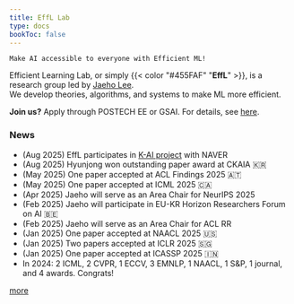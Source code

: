 ```yaml
---
title: EffL Lab
type: docs
bookToc: false
---
```


<style>
	.updown {
    	border: 10px solid white;
        width: 0.1px;
        height: 150px;
    }
</style>

`Make AI accessible to everyone with Efficient ML!`

Efficient Learning Lab, or simply {{< color "#455FAF" "**EffL**" >}}, is a research group led by [Jaeho Lee](https://jaeho-lee.github.io).  
We develop theories, algorithms, and systems to make ML more efficient.

**Join us?** Apply through POSTECH EE or GSAI. For details, see [here](/docs/how-to-join/graduate/).

### **News**
- (Aug 2025) EffL participates in [K-AI project](https://n.news.naver.com/mnews/article/421/0008410332) with NAVER
- (Aug 2025) Hyunjong won outstanding paper award at CKAIA 🇰🇷
- (May 2025) One paper accepted at ACL Findings 2025 🇦🇹
- (May 2025) One paper accepted at ICML 2025 🇨🇦
- (Apr 2025) Jaeho will serve as an Area Chair for NeurIPS 2025
- (Feb 2025) Jaeho will participate in EU-KR Horizon Researchers Forum on AI 🇧🇪
- (Feb 2025) Jaeho will serve as an Area Chair for ACL RR
- (Jan 2025) One paper accepted at NAACL 2025 🇺🇸
- (Jan 2025) Two papers accepted at ICLR 2025 🇸🇬
- (Jan 2025) One paper accepted at ICASSP 2025 🇮🇳
- In 2024: 2 ICML, 2 CVPR, 1 ECCV, 3 EMNLP, 1 NAACL, 1 S&P, 1 journal, and 4 awards. Congrats!

 [more](/olds/)
